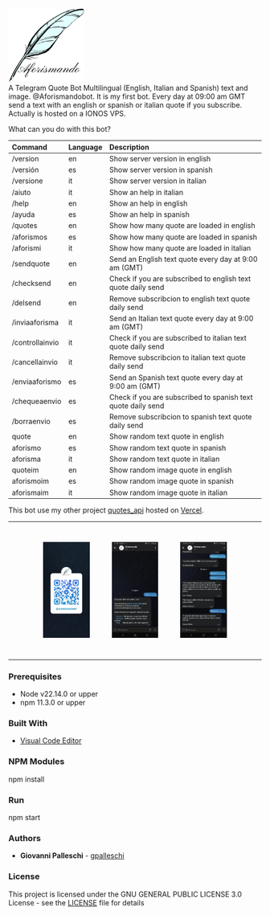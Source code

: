 <div style="flex">
<img src="./img/Aforismando.jpg" alt="Aforismando" style="height: 30%; width:30%;"/>
</div>
A Telegram Quote Bot Multilingual (English, Italian and Spanish) text and image. @Aforismandobot. It is my first bot.
Every day at 09:00 am GMT send a text with an english or spanish or italian quote if you subscribe.   
Actually is hosted on a IONOS VPS.

What can you do with this bot? 

| Command   | Language     | Description  
| :-------- | :------- | :-------- | 
| /version | en | Show server version in english |
| /versión | es | Show server version in spanish |
| /versione | it | Show server version in italian |
| /aiuto | it | Show an help in italian |
| /help | en | Show an help in english |
| /ayuda | es | Show an help in spanish |
| /quotes | en | Show how many quote are loaded in english |
| /aforismos | es | Show how many quote are loaded in spanish |
| /aforismi | it | Show how many quote are loaded in italian |
| /sendquote | en | Send an English text quote every day at 9:00 am (GMT) |
| /checksend | en | Check if you are subscribed to english text quote daily send |
| /delsend | en | Remove subscribcion to english text quote daily send |
| /inviaaforisma | it | Send an Italian text quote every day at 9:00 am (GMT) |
| /controllainvio | it | Check if you are subscribed to italian text quote daily send |
| /cancellainvio | it | Remove subscribcion to italian text quote daily send |
| /enviaaforismo | es | Send an Spanish text quote every day at 9:00 am (GMT) |
| /chequeaenvio | es | Check if you are subscribed to spanish text quote daily send |
| /borraenvio | es | Remove subscribcion to spanish text quote daily send |
| quote | en | Show random text quote in english |
| aforismo | es | Show random text quote in spanish |
| aforisma | it | Show random text quote in italian |
| quoteim | en | Show random image quote in english |
| aforismoim | es | Show random image quote in spanish |
| aforismaim | it | Show random image quote in italian |

This bot use my other project [quotes_api](https://github.com/gpalleschi/quotes_api) hosted on [Vercel](https://quotes-api-three.vercel.app/api/).  
<hr/>
<div align="center" class="flex-container" style="margin: 20px;">
<img src="./img/qraforismandobot.jpg" alt="Aforismando" style="margin:20px; height: 20%; width:20%;"/>
<img src="./img/screenshot0.jpg" alt="Aforismando" style="margin:20px; height: 20%; width:20%;"/>
<img src="./img/screenshot.jpg" alt="Aforismando" style="margin:20px; height: 20%; width:20%;"/>
</div>
<hr/>

### Prerequisites  

* Node v22.14.0 or upper
* npm  11.3.0 or upper

### Built With  
* [Visual Code Editor](https://code.visualstudio.com)  

### NPM Modules
npm install  

### Run
npm start

### Authors  

* **Giovanni Palleschi** - [gpalleschi](https://github.com/gpalleschi)  


### License

This project is licensed under the GNU GENERAL PUBLIC LICENSE 3.0 License - see the [LICENSE](LICENSE) file for details  
